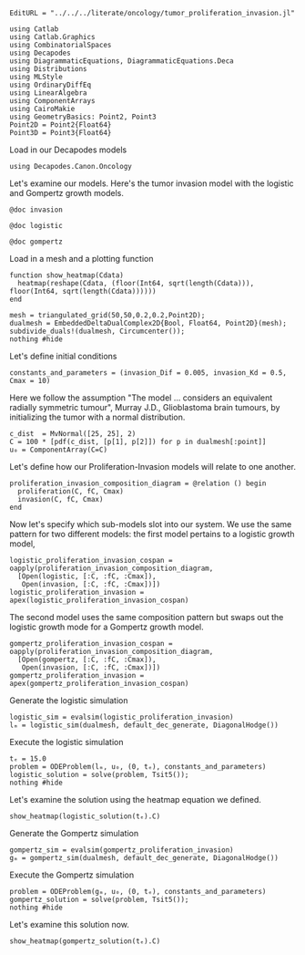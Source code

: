 ```@meta
EditURL = "../../../literate/oncology/tumor_proliferation_invasion.jl"
```

````@example tumor_proliferation_invasion
using Catlab
using Catlab.Graphics
using CombinatorialSpaces
using Decapodes
using DiagrammaticEquations, DiagrammaticEquations.Deca
using Distributions
using MLStyle
using OrdinaryDiffEq
using LinearAlgebra
using ComponentArrays
using CairoMakie
using GeometryBasics: Point2, Point3
Point2D = Point2{Float64}
Point3D = Point3{Float64}
````

Load in our Decapodes models

````@example tumor_proliferation_invasion
using Decapodes.Canon.Oncology
````

Let's examine our models. Here's the tumor invasion model with the logistic and Gompertz growth models.

````@example tumor_proliferation_invasion
@doc invasion
````

````@example tumor_proliferation_invasion
@doc logistic
````

````@example tumor_proliferation_invasion
@doc gompertz
````

Load in a mesh and a plotting function

````@example tumor_proliferation_invasion
function show_heatmap(Cdata)
  heatmap(reshape(Cdata, (floor(Int64, sqrt(length(Cdata))), floor(Int64, sqrt(length(Cdata))))))
end

mesh = triangulated_grid(50,50,0.2,0.2,Point2D);
dualmesh = EmbeddedDeltaDualComplex2D{Bool, Float64, Point2D}(mesh);
subdivide_duals!(dualmesh, Circumcenter());
nothing #hide
````

Let's define initial conditions

````@example tumor_proliferation_invasion
constants_and_parameters = (invasion_Dif = 0.005, invasion_Kd = 0.5, Cmax = 10)
````

Here we follow the assumption "The model ... considers an equivalent radially symmetric tumour", Murray J.D., Glioblastoma brain tumours, by initializing the tumor with a normal distribution.

````@example tumor_proliferation_invasion
c_dist  = MvNormal([25, 25], 2)
C = 100 * [pdf(c_dist, [p[1], p[2]]) for p in dualmesh[:point]]
u₀ = ComponentArray(C=C)
````

Let's define how our Proliferation-Invasion models will relate to one another.

````@example tumor_proliferation_invasion
proliferation_invasion_composition_diagram = @relation () begin
  proliferation(C, fC, Cmax)
  invasion(C, fC, Cmax)
end
````

Now let's specify which sub-models slot into our system. We use the same pattern for two different models: the first model pertains to a logistic growth model,

````@example tumor_proliferation_invasion
logistic_proliferation_invasion_cospan = oapply(proliferation_invasion_composition_diagram,
  [Open(logistic, [:C, :fC, :Cmax]),
   Open(invasion, [:C, :fC, :Cmax])])
logistic_proliferation_invasion = apex(logistic_proliferation_invasion_cospan)
````

The second model uses the same composition pattern but swaps out the logistic growth mode for a Gompertz growth model.

````@example tumor_proliferation_invasion
gompertz_proliferation_invasion_cospan = oapply(proliferation_invasion_composition_diagram,
  [Open(gompertz, [:C, :fC, :Cmax]),
   Open(invasion, [:C, :fC, :Cmax])])
gompertz_proliferation_invasion = apex(gompertz_proliferation_invasion_cospan)
````

Generate the logistic simulation

````@example tumor_proliferation_invasion
logistic_sim = evalsim(logistic_proliferation_invasion)
lₘ = logistic_sim(dualmesh, default_dec_generate, DiagonalHodge())
````

Execute the logistic simulation

````@example tumor_proliferation_invasion
tₑ = 15.0
problem = ODEProblem(lₘ, u₀, (0, tₑ), constants_and_parameters)
logistic_solution = solve(problem, Tsit5());
nothing #hide
````

Let's examine the solution using the heatmap equation we defined.

````@example tumor_proliferation_invasion
show_heatmap(logistic_solution(tₑ).C)
````

Generate the Gompertz simulation

````@example tumor_proliferation_invasion
gompertz_sim = evalsim(gompertz_proliferation_invasion)
gₘ = gompertz_sim(dualmesh, default_dec_generate, DiagonalHodge())
````

Execute the Gompertz simulation

````@example tumor_proliferation_invasion
problem = ODEProblem(gₘ, u₀, (0, tₑ), constants_and_parameters)
gompertz_solution = solve(problem, Tsit5());
nothing #hide
````

Let's examine this solution now.

````@example tumor_proliferation_invasion
show_heatmap(gompertz_solution(tₑ).C)
````

